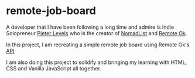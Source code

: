 # remote-job-board

A developer that I have been following a long time and admire is Indie Solopreneur [Pieter Levels](https://twitter.com/levelsio) who is the creator of [NomadList](https://nomadlist.com/) and [Remote Ok](https://remoteok.com/).

In this project, I am recreating a simple remote job board using Remote Ok's [API](https://remoteok.com/api)

I am also doing this project to solidify and bringing my learning with HTML, CSS and Vanilla JavaScript all together.
